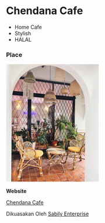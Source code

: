 # Chendana Cafe

- Home Cafe
- Stylish
- HALAL

### Place

![](https://github.com/maui2023/chendana-cafe/blob/core/assets/img/cendana1.jpg)

**Website**

[Chendana Cafe](https://order.wasap.tk/chendana-cafe "Chendana Cafe")

Dikuasakan Oleh [Sabily Enterprise](https://sabily.info/web "Sabily Enterprise")